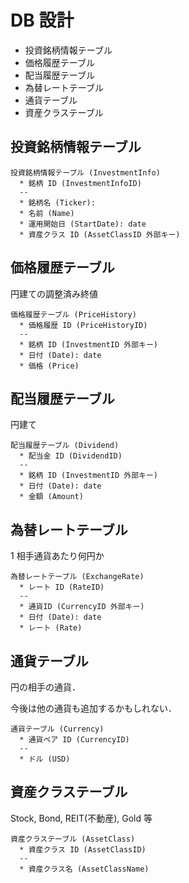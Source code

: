# DB 設計

- 投資銘柄情報テーブル
- 価格履歴テーブル
- 配当履歴テーブル
- 為替レートテーブル
- 通貨テーブル
- 資産クラステーブル

## 投資銘柄情報テーブル

```plant
投資銘柄情報テーブル (InvestmentInfo)
  * 銘柄 ID (InvestmentInfoID)
  --
  * 銘柄名 (Ticker):
  * 名前 (Name)
  * 運用開始日 (StartDate): date
  * 資産クラス ID (AssetClassID 外部キー)
```

## 価格履歴テーブル

円建ての調整済み終値

```plant
価格履歴テーブル (PriceHistory)
  * 価格履歴 ID (PriceHistoryID)
  --
  * 銘柄 ID (InvestmentID 外部キー)
  * 日付 (Date): date
  * 価格 (Price)
```

## 配当履歴テーブル

円建て

```plant
配当履歴テーブル (Dividend)
  * 配当金 ID (DividendID)
  --
  * 銘柄 ID (InvestmentID 外部キー)
  * 日付 (Date): date
  * 金額 (Amount)
```

## 為替レートテーブル

1 相手通貨あたり何円か

```plant
為替レートテーブル (ExchangeRate)
  * レート ID (RateID)
  --
  * 通貨ID (CurrencyID 外部キー)
  * 日付 (Date): date
  * レート (Rate)
```

## 通貨テーブル

円の相手の通貨．

今後は他の通貨も追加するかもしれない．

```plant
通貨テーブル (Currency)
  * 通貨ペア ID (CurrencyID)
  --
  * ドル (USD)
```

## 資産クラステーブル

Stock, Bond, REIT(不動産), Gold 等

```plant
資産クラステーブル (AssetClass)
  * 資産クラス ID (AssetClassID)
  --
  * 資産クラス名 (AssetClassName)
```
